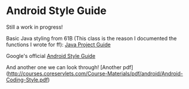 # Android Style Guide

Still a work in progress!

Basic Java styling from 61B (This class is the reason I documented the functions I wrote for ff): [Java Project Guide](https://inst.eecs.berkeley.edu/~cs61b/fa13/labs/guidelines.pdf)

Google's official [Android Style Guide](https://source.android.com/source/code-style.html)

And another one we can look through! [Another pdf] (http://courses.coreservlets.com/Course-Materials/pdf/android/Android-Coding-Style.pdf)
